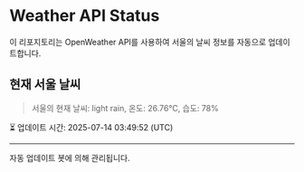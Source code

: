 
# Weather API Status

이 리포지토리는 OpenWeather API를 사용하여 서울의 날씨 정보를 자동으로 업데이트합니다.

## 현재 서울 날씨
> 서울의 현재 날씨: light rain, 온도: 26.76°C, 습도: 78%

⏳ 업데이트 시간: 2025-07-14 03:49:52 (UTC)

---
자동 업데이트 봇에 의해 관리됩니다.
